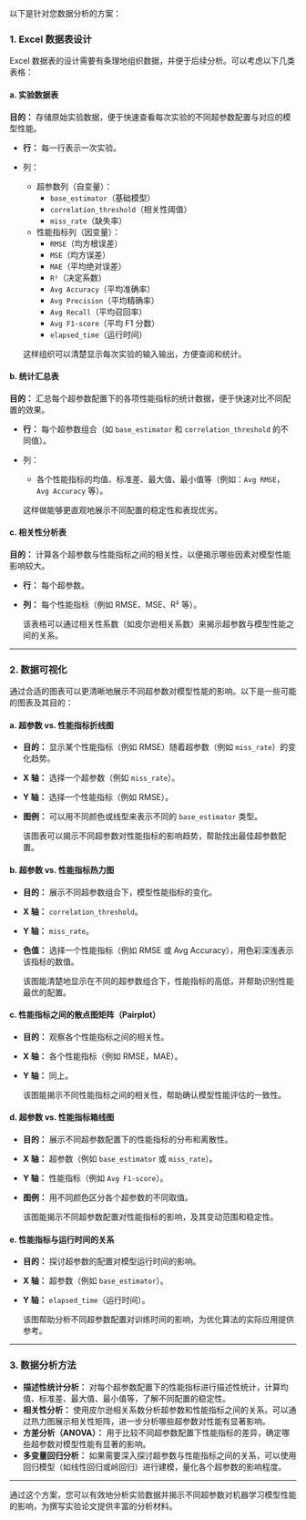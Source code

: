 以下是针对您数据分析的方案：

### 1. Excel 数据表设计

Excel 数据表的设计需要有条理地组织数据，并便于后续分析。可以考虑以下几类表格：

#### a. **实验数据表**

**目的：** 存储原始实验数据，便于快速查看每次实验的不同超参数配置与对应的模型性能。

- **行：** 每一行表示一次实验。

- 列：

  - 超参数列（自变量）：
    - `base_estimator`（基础模型）
    - `correlation_threshold`（相关性阈值）
    - `miss_rate`（缺失率）
  - 性能指标列（因变量）：
    - `RMSE`（均方根误差）
    - `MSE`（均方误差）
    - `MAE`（平均绝对误差）
    - `R²`（决定系数）
    - `Avg Accuracy`（平均准确率）
    - `Avg Precision`（平均精确率）
    - `Avg Recall`（平均召回率）
    - `Avg F1-score`（平均 F1 分数）
    - `elapsed_time`（运行时间）

  这样组织可以清楚显示每次实验的输入输出，方便查阅和统计。

#### b. **统计汇总表**

**目的：** 汇总每个超参数配置下的各项性能指标的统计数据，便于快速对比不同配置的效果。

- **行：** 每个超参数组合（如 `base_estimator` 和 `correlation_threshold` 的不同值）。

- 列：

  - 各个性能指标的均值、标准差、最大值、最小值等（例如：`Avg RMSE`，`Avg Accuracy` 等）。

  这样做能够更直观地展示不同配置的稳定性和表现优劣。

#### c. **相关性分析表**

**目的：** 计算各个超参数与性能指标之间的相关性，以便揭示哪些因素对模型性能影响较大。

- **行：** 每个超参数。

- **列：** 每个性能指标（例如 RMSE、MSE、R² 等）。

  该表格可以通过相关性系数（如皮尔逊相关系数）来揭示超参数与模型性能之间的关系。

------

### 2. 数据可视化

通过合适的图表可以更清晰地展示不同超参数对模型性能的影响。以下是一些可能的图表及其目的：

#### a. **超参数 vs. 性能指标折线图**

- **目的：** 显示某个性能指标（例如 RMSE）随着超参数（例如 `miss_rate`）的变化趋势。

- **X 轴：** 选择一个超参数（例如 `miss_rate`）。

- **Y 轴：** 选择一个性能指标（例如 RMSE）。

- **图例：** 可以用不同颜色或线型来表示不同的 `base_estimator` 类型。

  该图表可以揭示不同超参数对性能指标的影响趋势，帮助找出最佳超参数配置。

#### b. **超参数 vs. 性能指标热力图**

- **目的：** 展示不同超参数组合下，模型性能指标的变化。

- **X 轴：** `correlation_threshold`。

- **Y 轴：** `miss_rate`。

- **色值：** 选择一个性能指标（例如 RMSE 或 Avg Accuracy），用色彩深浅表示该指标的数值。

  该图能清楚地显示在不同的超参数组合下，性能指标的高低，并帮助识别性能最优的配置。

#### c. **性能指标之间的散点图矩阵（Pairplot）**

- **目的：** 观察各个性能指标之间的相关性。

- **X 轴：** 各个性能指标（例如 RMSE，MAE）。

- **Y 轴：** 同上。

  该图能揭示不同性能指标之间的相关性，帮助确认模型性能评估的一致性。

#### d. **超参数 vs. 性能指标箱线图**

- **目的：** 展示不同超参数配置下的性能指标的分布和离散性。

- **X 轴：** 超参数（例如 `base_estimator` 或 `miss_rate`）。

- **Y 轴：** 性能指标（例如 `Avg F1-score`）。

- **图例：** 用不同颜色区分各个超参数的不同取值。

  该图能揭示不同超参数配置对性能指标的影响，及其变动范围和稳定性。

#### e. **性能指标与运行时间的关系**

- **目的：** 探讨超参数的配置对模型运行时间的影响。

- **X 轴：** 超参数（例如 `base_estimator`）。

- **Y 轴：** `elapsed_time`（运行时间）。

  该图帮助分析不同超参数配置对训练时间的影响，为优化算法的实际应用提供参考。

------

### 3. 数据分析方法

- **描述性统计分析：** 对每个超参数配置下的性能指标进行描述性统计，计算均值、标准差、最大值、最小值等，了解不同配置的稳定性。
- **相关性分析：** 使用皮尔逊相关系数分析超参数和性能指标之间的关系。可以通过热力图展示相关性矩阵，进一步分析哪些超参数对性能有显著影响。
- **方差分析（ANOVA）：** 用于比较不同超参数配置下性能指标的差异，确定哪些超参数对模型性能有显著的影响。
- **多变量回归分析：** 如果需要深入探讨超参数与性能指标之间的关系，可以使用回归模型（如线性回归或岭回归）进行建模，量化各个超参数的影响程度。

------

通过这个方案，您可以有效地分析实验数据并揭示不同超参数对机器学习模型性能的影响，为撰写实验论文提供丰富的分析材料。